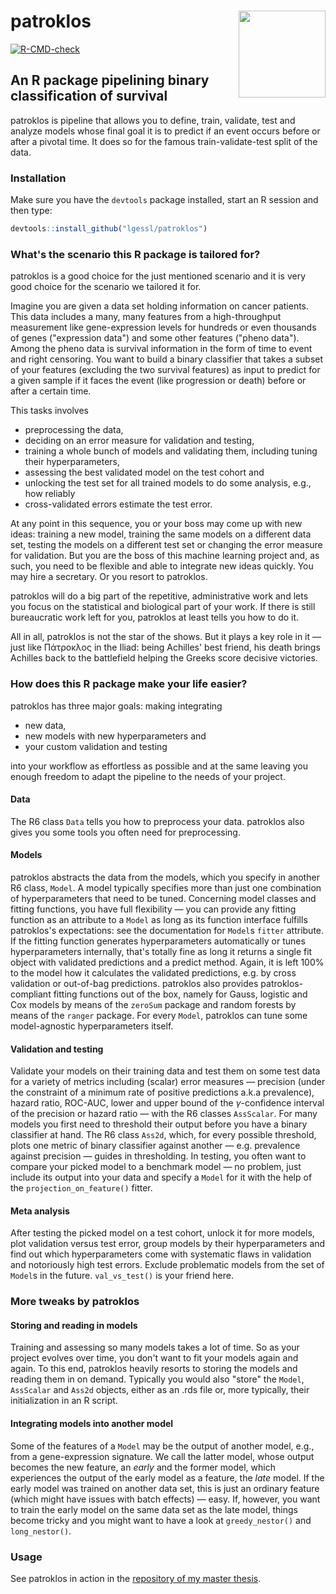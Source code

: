 # patroklos <img src="man/figures/logo.png" align="right" height="139" alt="" />

  <!-- badges: start -->

  [![R-CMD-check](https://github.com/lgessl/patroklos/actions/workflows/R-CMD-check.yaml/badge.svg)](https://github.com/lgessl/patroklos/actions/workflows/R-CMD-check.yaml)

  <!-- badges: end -->

## An R package pipelining binary classification of survival

patroklos is pipeline that allows you to define, train, validate, test and analyze models whose 
final goal it is to predict if an event occurs before or after a pivotal time. It does so for 
the famous train-validate-test split of the data.

### Installation

Make sure you have the `devtools` package installed, start an R session and then type:
```R
devtools::install_github("lgessl/patroklos")
```

### What's the scenario this R package is tailored for?

patroklos is a good choice for the just mentioned scenario and it is very good choice for the 
scenario we tailored it for.

Imagine you are given a data set holding information on cancer patients. This data includes a many, 
many features from a high-throughput measurement like gene-expression levels for hundreds or even 
thousands of genes ("expression data") and some other features ("pheno data"). Among the pheno data
is survival information in the form of time to event and right censoring. You want to build a 
binary classifier that takes a subset of your features (excluding the two survival features) as 
input to predict for a given sample if it faces the event (like progression or death) before or 
after a certain time. 

This tasks involves

- preprocessing the data,
- deciding on an error measure for validation and testing,
- training a whole bunch of models and validating them, including tuning their hyperparameters,
- assessing the best validated model on the test cohort and 
- unlocking the test set for all trained models to do some analysis, e.g., how reliably 
- cross-validated errors estimate the test error.

At any point in this sequence, you or your boss may come up with new ideas: training a new model, 
training the same models on a different data set, testing the models on a different test set or 
changing the error measure for validation. But you are the boss of this machine learning project
and, as such, you need to be flexible and able to integrate new ideas quickly. You may hire a 
secretary. Or you resort to patroklos.

patroklos will do a big part of the repetitive, administrative work and lets you focus on the 
statistical and biological part of your work. If there is still bureaucratic work left for you, 
patroklos at least tells you how to do it. 

All in all, patroklos is not the star of the shows. But it plays a key role in it — just like 
Πάτροκλος in the Iliad: being Achilles' best friend, his death brings Achilles back to the 
battlefield helping the Greeks score decisive victories.

### How does this R package make your life easier?

patroklos has three major goals: making integrating 

- new data,
- new models with new hyperparameters and 
- your custom validation and testing

into your workflow as effortless as possible and at the same leaving you enough freedom 
to adapt the pipeline to the needs of your project.

#### Data

The R6 class `Data` tells you how to preprocess your data. patroklos also gives you some tools 
you often need for preprocessing.

#### Models

patroklos abstracts the data from the models, which you specify in another R6 class, `Model`. 
A model typically specifies more than just one combination of hyperparameters that need to be tuned.
Concerning model classes and fitting functions, you have full flexibility — you can provide any 
fitting function as an attribute to a `Model` as long as its function interface fulfills patroklos's 
expectations: see the documentation for `Model`s `fitter` attribute. If the fitting function 
generates hyperparameters automatically or tunes 
hyperparameters internally, that's totally fine as long it returns a single fit object with 
validated predictions and a predict method. Again, it is left 100% to the model how it calculates 
the validated predictions, e.g. by cross validation or out-of-bag predictions. patroklos also 
provides patroklos-compliant fitting functions out of the box, namely for Gauss, logistic and Cox 
models by means of the `zeroSum` package and random forests by means of the `ranger` package. 
For every `Model`, patroklos can tune some model-agnostic hyperparameters itself.

#### Validation and testing

Validate your models on their training data and test them on some test data for a variety of 
metrics including (scalar) error measures — precision (under the constraint of a minimum 
rate of positive predictions a.k.a prevalence), hazard ratio, ROC-AUC, lower and upper bound of the 
$\gamma$-confidence interval of the precision or hazard ratio — with the R6 classes `AssScalar`.
For many models you first need to threshold their output before you have a binary classifier at 
hand. The R6 class `Ass2d`, which, for every possible threshold, plots one metric of binary 
classifier against another — e.g. prevalence against precision — guides in thresholding. In testing, 
you often want to compare your picked model to a benchmark model — no problem, just include its 
output into your data and specify a `Model` for it with the help of the `projection_on_feature()` 
fitter.

#### Meta analysis

After testing the picked model on a test cohort, unlock it for more models, plot validation versus 
test error, group models by their hyperparameters and find out which hyperparameters come with 
systematic flaws in validation and notoriously high test errors. Exclude problematic models from 
the set of `Model`s in the future. `val_vs_test()` is your friend here.

### More tweaks by patroklos

#### Storing and reading in models

Training and assessing so many models takes a lot of time. So as your project evolves over time, 
you don't want to fit your models again and again. To this end, patroklos heavily resorts to 
storing the models and reading them in on demand. Typically you would also "store" the `Model`, 
`AssScalar` and `Ass2d` objects, either as an .rds file or, more typically, their initialization in 
an R script. 

#### Integrating models into another model

Some of the features of a `Model` may be the output of another model, e.g., from a gene-expression
signature. We call the latter model, whose output becomes the new feature, an *early* and the 
former model, which experiences the output of the early model as a feature, the *late* model. 
If the early model was trained on another data set, this is just an ordinary feature 
(which might have issues with batch effects) — easy. If, however, you want to train the early 
model on the same data set as the late model, things become tricky and you might want to have a 
look at `greedy_nestor()` and `long_nestor()`.

### Usage

See patroklos in action in the 
[repository of my master thesis](https://github.com/lgessl/master-thesis).